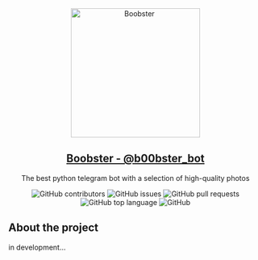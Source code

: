 <div align="center">
    <a href="https://t.me/b00bster_bot">
        <img alt="Boobster" src="https://media.discordapp.net/attachments/783747422898880533/969295816936288277/unknown.png" width=256>
    </a>
    <a href="https://t.me/b00bster_bot">
        <h2>Boobster - @b00bster_bot</h2>
    </a>
    <p>The best python telegram bot with a selection of high-quality photos</p>
    <img alt="GitHub contributors" src="https://img.shields.io/github/contributors/invincible-warriors/Boobster?style=for-the-badge">
    <img alt="GitHub issues" src="https://img.shields.io/github/issues/invincible-warriors/Boobster?style=for-the-badge">
    <img alt="GitHub pull requests" src="https://img.shields.io/github/issues-pr/invincible-warriors/Boobster?style=for-the-badge">
    <img alt="GitHub top language" src="https://img.shields.io/github/languages/top/invincible-warriors/Boobster?style=for-the-badge">
    <img alt="GitHub" src="https://img.shields.io/github/license/invincible-warriors/Boobster?style=for-the-badge">
</div>

## About the project

in development...